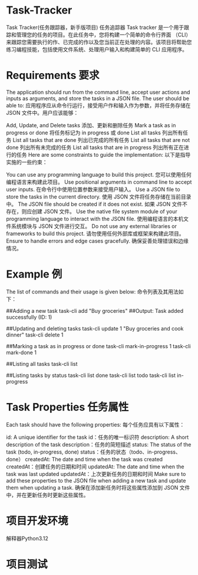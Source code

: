 # Task-Tracker
Task Tracker(任务跟踪器，新手版项目)
任务追踪器
Task tracker 是一个用于跟踪和管理您的任务的项目。在此任务中，您将构建一个简单的命令行界面 （CLI） 来跟踪您需要执行的作、已完成的作以及您当前正在处理的内容。该项目将帮助您练习编程技能，包括使用文件系统、处理用户输入和构建简单的 CLI 应用程序。

# Requirements  要求
The application should run from the command line, accept user actions and inputs as arguments, and store the tasks in a JSON file. The user should be able to:
应用程序应从命令行运行，接受用户作和输入作为参数，并将任务存储在 JSON 文件中。用户应该能够：

Add, Update, and Delete tasks
添加、更新和删除任务
Mark a task as in progress or done
将任务标记为 in progress 或 done
List all tasks  列出所有任务
List all tasks that are done
列出已完成的所有任务
List all tasks that are not done
列出所有未完成的任务
List all tasks that are in progress
列出所有正在进行的任务
Here are some constraints to guide the implementation:
以下是指导实施的一些约束：

You can use any programming language to build this project.
您可以使用任何编程语言来构建此项目。
Use positional arguments in command line to accept user inputs.
在命令行中使用位置参数来接受用户输入。
Use a JSON file to store the tasks in the current directory.
使用 JSON 文件将任务存储在当前目录中。
The JSON file should be created if it does not exist.
如果 JSON 文件不存在，则应创建 JSON 文件。
Use the native file system module of your programming language to interact with the JSON file.
使用编程语言的本机文件系统模块与 JSON 文件进行交互。
Do not use any external libraries or frameworks to build this project.
请勿使用任何外部库或框架来构建此项目。
Ensure to handle errors and edge cases gracefully.
确保妥善处理错误和边缘情况。

# Example  例
The list of commands and their usage is given below:
命令列表及其用法如下：

##Adding a new task
task-cli add "Buy groceries"
##Output: Task added successfully (ID: 1)

##Updating and deleting tasks
task-cli update 1 "Buy groceries and cook dinner"
task-cli delete 1

##Marking a task as in progress or done
task-cli mark-in-progress 1
task-cli mark-done 1

##Listing all tasks
task-cli list

##Listing tasks by status
task-cli list done
task-cli list todo
task-cli list in-progress

# Task Properties  任务属性
Each task should have the following properties:
每个任务应具有以下属性：

id: A unique identifier for the task
id：任务的唯一标识符
description: A short description of the task
description：任务的简短描述
status: The status of the task (todo, in-progress, done)
status：任务的状态（todo、in-progress、done）
createdAt: The date and time when the task was created
createdAt：创建任务的日期和时间
updatedAt: The date and time when the task was last updated
updatedAt：上次更新任务的日期和时间
Make sure to add these properties to the JSON file when adding a new task and update them when updating a task.
确保在添加新任务时将这些属性添加到 JSON 文件中，并在更新任务时更新这些属性。

# 项目开发环境
解释器Python3.12

# 项目测试

